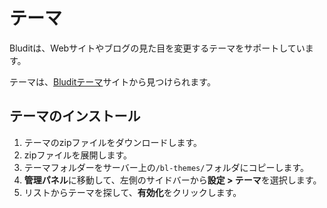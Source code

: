 # テーマ
<!-- position: 6 -->

Bluditは、Webサイトやブログの見た目を変更するテーマをサポートしています。

テーマは、[Bluditテーマ](https://themes.bludit.com)サイトから見つけられます。

## テーマのインストール

1. テーマのzipファイルをダウンロードします。
2. zipファイルを展開します。
3. テーマフォルダーをサーバー上の`/bl-themes/`フォルダにコピーします。
4.  **管理パネル**に移動して、左側のサイドバーから**設定 > テーマ**を選択します。
5. リストからテーマを探して、**有効化**をクリックします。
